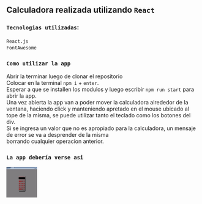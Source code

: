 ## Calculadora realizada utilizando `React`
### `Tecnologias utilizadas`:
`React.js`<br /> `FontAwesome`<br />
### `Como utilizar la app`
Abrir la terminar luego de clonar el repositorio<br /> Colocar en la terminal `npm i` + `enter`.<br />
Esperar a que se installen los modulos y luego escribir `npm run start` para abrir la app.<br />
Una vez abierta la app van a poder mover la calculadora alrededor de la ventana, haciendo click y manteniendo apretado en el mouse ubicado al tope de la misma, se puede utilizar tanto el teclado como los botones del div.<br />
Si se ingresa un valor que no es apropiado para la calculadora, un mensaje de error se va a desprender de la misma<br />
borrando cualquier operacion anterior.<br />
### `La app debería verse asi`
<img src="/public/test.gif" width="80" height="80" />



